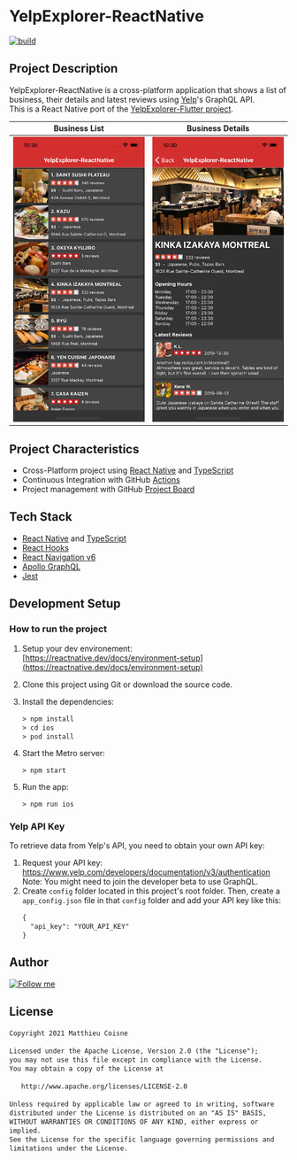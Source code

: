 # YelpExplorer-ReactNative

[![build](https://github.com/matthieucoisne/YelpExplorer-ReactNative/workflows/build/badge.svg)](https://github.com/matthieucoisne/YelpExplorer-ReactNative/blob/main/.github/workflows/build.yml)

## Project Description

YelpExplorer-ReactNative is a cross-platform application that shows a list of business, their details and latest reviews using [Yelp](https://www.yelp.com/)'s GraphQL API.<br/>
This is a React Native port of the [YelpExplorer-Flutter project](https://github.com/matthieucoisne/YelpExplorer-Flutter/).

Business List | Business Details
:-------------------------:|:-------------------------:
![YelpExplorer-React Native - Business List](https://github.com/matthieucoisne/YelpExplorer-ReactNative/blob/main/media/YelpExplorer-ReactNative-BusinessList.png) | ![YelpExplorer-React Native - Business Details](https://github.com/matthieucoisne/YelpExplorer-ReactNative/blob/main/media/YelpExplorer-ReactNative-BusinessDetails.png)

## Project Characteristics

* Cross-Platform project using [React Native](https://reactnative.dev/) and [TypeScript](https://www.typescriptlang.org/)
* Continuous Integration with GitHub [Actions](https://github.com/matthieucoisne/YelpExplorer-ReactNative/actions)
* Project management with GitHub [Project Board](https://github.com/matthieucoisne/YelpExplorer-ReactNative/projects/1)

## Tech Stack

* [React Native](https://reactnative.dev/) and [TypeScript](https://www.typescriptlang.org/)
* [React Hooks](https://reactjs.org/docs/hooks-intro.html)
* [React Navigation v6](https://reactnavigation.org/docs/getting-started)
* [Apollo GraphQL](https://www.apollographql.com/docs/react/)
* [Jest](https://jestjs.io/docs/tutorial-react-native)

## Development Setup

### How to run the project

1. Setup your dev environement: [https://reactnative.dev/docs/environment-setup](https://reactnative.dev/docs/environment-setup)

2. Clone this project using Git or download the source code.

3. Install the dependencies:
   ```
   > npm install
   > cd ios
   > pod install
   ```
4. Start the Metro server:
   ```
   > npm start
   ```
5. Run the app:
   ```
   > npm run ios
   ```

### Yelp API Key

To retrieve data from Yelp's API, you need to obtain your own API key:

1. Request your API key: https://www.yelp.com/developers/documentation/v3/authentication<br/>
   Note: You might need to join the developer beta to use GraphQL.
2. Create `config` folder located in this project's root folder. Then, create a `app_config.json` file in that `config` folder and add your API key like this:
   ```
   {
     "api_key": "YOUR_API_KEY"
   }
   ```

## Author

[![Follow me](https://img.shields.io/twitter/follow/matthieucoisne?style=social)](https://twitter.com/matthieucoisne)

## License

```
Copyright 2021 Matthieu Coisne

Licensed under the Apache License, Version 2.0 (the "License");
you may not use this file except in compliance with the License.
You may obtain a copy of the License at

   http://www.apache.org/licenses/LICENSE-2.0

Unless required by applicable law or agreed to in writing, software
distributed under the License is distributed on an "AS IS" BASIS,
WITHOUT WARRANTIES OR CONDITIONS OF ANY KIND, either express or implied.
See the License for the specific language governing permissions and
limitations under the License.
```
